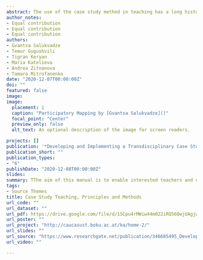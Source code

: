 ```yaml
---
abstract: The use of the case study method in teaching has a long history and is considered one of the unique tools for bridging the gap between theory and practice.  Case studies are important to help students establish a direct relation between societal issues and theoretical knowledge. Furthermore, Daneri, Trencher and Peterson (2015) argue that student-centered case studies could play an essential role in addressing problems of participating local communities.
author_notes:
- Equal contribution
- Equal contribution
- Equal contribution 
authors:
- Gvantsa Salukvadze
- Temur Gugushvili
- Tigran Keryan
- Maria Katelieva
- Andrea Zitnanova
- Tamara Mitrofanenko
date: "2020-12-07T00:00:00Z"
doi: ""
featured: false
image: 
image:
  placement: 1
  caption: "Participatory Mapping by [Gvantsa Salukvadze]()"
  focal_point: "Center"
  preview_only: false
  alt_text: An optional description of the image for screen readers.

projects: []
publication: '*Developing and Implementing a Transdisciplinary Case Study Course Manual for Lecturers*'
publication_short: ""
publication_types:
- "6"
publishDate: "2020-12-08T00:00:00Z"
slides: 
summary: TThe aim of this manual is to enable interested teachers and university staff to implement a transdisciplinary (field) case study course, similar to those developed, tested, and integrated into the curriculum at Armenian State Pedagogical University (ASPU) and Tbilisi State University (TSU).
tags:
- Source Themes
title: Case Study Teaching, Principles and Methods
url_code: ""
url_dataset: ""
url_pdf: https://drive.google.com/file/d/1SCpu4rMWiw44m022iRQ56QwjUAgjw_Oz/view?usp=sharing
url_poster: ""
url_project: "http://caucasust.boku.ac.at/ka/home-2/"
url_slides: ""
url_source: "https://www.researchgate.net/publication/346685495_Developing_and_Implementing_a_Transdisciplinary_Case_Study_Course_Manual_for_Lecturers?fbclid=IwAR0ygNw0zbL7LyB_OM-YK-Bsg7FJBRIyRPxdfkzrb6DBzZ7fKLXqoPrtZxM"
url_video: ""

---
```

